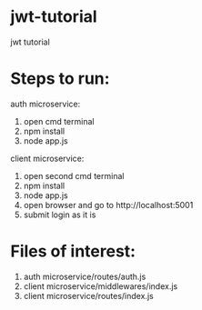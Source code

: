 # jwt-tutorial
jwt tutorial

# Steps to run:
auth microservice:
1. open cmd terminal
2. npm install
3. node app.js

client microservice:
1. open second cmd terminal
2. npm install
3. node app.js
4. open browser and go to http://localhost:5001
5. submit login as it is

# Files of interest:
1. auth microservice/routes/auth.js
2. client microservice/middlewares/index.js
3. client microservice/routes/index.js

